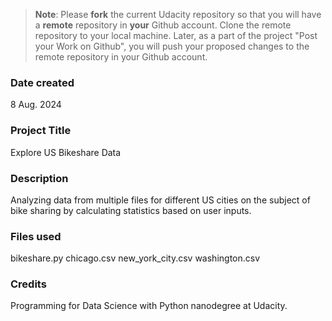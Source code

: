 >**Note**: Please **fork** the current Udacity repository so that you will have a **remote** repository in **your** Github account. Clone the remote repository to your local machine. Later, as a part of the project "Post your Work on Github", you will push your proposed changes to the remote repository in your Github account.

### Date created
8 Aug. 2024

### Project Title
Explore US Bikeshare Data

### Description
Analyzing data from multiple files for different US cities on the subject of bike sharing by calculating statistics based on user inputs.

### Files used
bikeshare.py
chicago.csv
new_york_city.csv
washington.csv

### Credits
Programming for Data Science with Python nanodegree at Udacity.

